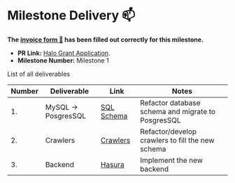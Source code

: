 # Milestone Delivery :mailbox:

**The [invoice form :pencil:](https://forms.gle/F1KyBdUKK2RaYxHdA) has been filled out correctly for this milestone.**  

* **PR Link:** [Halo Grant Application](https://github.com/iotexproject/halogrants/blob/master/rfp-proposals/rfp-proposal-template1.md).
* **Milestone Number:** Milestone 1

List of all deliverables

| Number | Deliverable | Link | Notes |
| ------------- | ------------- | ------------- |------------- |
| 1. | MySQL -> PosgresSQL | [SQL Schema](xxx) | Refactor database schema and migrate to PosgresSQL |  
| 2. | Crawlers | [Crawlers](xxx) | Refactor/develop crawlers to fill the new schema |  
| 3. | Backend | [Hasura](xxx) | Implement the new backend |
